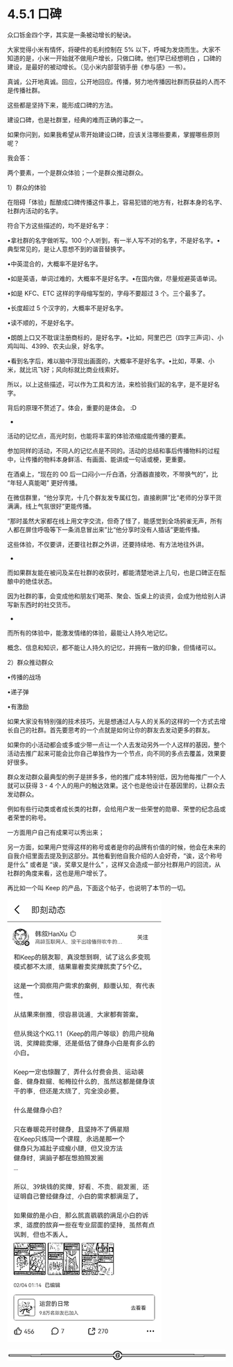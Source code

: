 # 4.5.1 口碑

众口铄金四个字，其实是一条被动增长的秘诀。

大家觉得小米有情怀，将硬件的毛利控制在 5% 以下，呼喊为发烧而生。大家不知道的是，小米一开始就不做用户增长，只做口碑。他们早已经想明白 ，口碑的建设，是最好的被动增长。（见小米内部营销手册《参与感》一书）。

真诚，公开地真诚。回应，公开地回应。传播，努力地传播因社群而获益的人而不是传播社群。

这些都是坚持下来，能形成口碑的方法。

建设口碑，也是社群里，经典的难而正确的事之一。

如果你问到，如果我希望从零开始建设口碑，应该关注哪些要素，掌握哪些原则呢？

我会答：

两个要素，一个是群众体验；一个是群众推动群众。

1）群众的体验

在阻碍「体验」酝酿成口碑传播这件事上，容易犯错的地方有，社群本身的名字、社群内活动的名字。

符合下方这些描述的，均不是好名字：

•拿社群的名字做听写。100 个人听到，有一半人写不对的名字，不是好名字。•典型常见的，是让人意想不到的谐音替换字。

•中英混合的，大概率不是好名字。

•如是英语，单词过难的，大概率不是好名字。•在国内做，尽量规避英语单词。

•如是 KFC、ETC 这样的字母缩写型的，字母不要超过 3 个。三个最多了。

•长度超过 5 个汉字的，大概率不是好名字。

•读不顺的，不是好名字。

•朗朗上口又不耽误注册商标的，是好名字。•比如，阿里巴巴（四字三声词）、小鸡叫叫、4399、农夫山泉，好名字。

•看到名字后，难以脑中浮现出画面的，大概率不是好名字。•比如，苹果、小米，就比讯飞好；风向标就比商业线索好。

所以，以上这些描述，可以作为工具和方法，来检验我们起的名字，是不是好名字。

背后的原理不赘述了。体会，重要的是体会。 :D

*

活动的记忆点，高光时刻，也能将丰富的体验浓缩成能传播的要素。

参加同样的活动，不同人的记忆点是不同的。活动的总结和事后传播物料的过程中，让传播的物料本身鲜活、有画面、能讲成一句话或梗，更重要。

在酒桌上，“现在的 00 后一口闷小一斤白酒，分酒器直接吹，不带换气的”，比 “年轻人真能喝” 更好传播。

在微信群里，“他分享完，十几个群友发专属红包，直接刷屏”比“老师的分享干货满满，线上气氛很好”更能传播。

“那时虽然大家都在线上用文字交流，但奇了怪了，能感觉到全场鸦雀无声，所有人都在屏住呼吸等下一条消息冒出来”比“他分享时没有人插话”更能传播。

这些体验，不仅要讲，还要往社群之外讲，还要持续地、有方法地往外讲。

*

而如果群友能在被问及呆在社群的收获时，都能清楚地讲上几句，也是口碑正在酝酿中的绝佳状态。

因为社群的事，会变成他和朋友们喝茶、聚会、饭桌上的谈资，会成为他给别人讲写新东西时的社交货币。

*

而所有的体验中，能激发情绪的体验，最能让人持久地记忆。

概念、信息和知识，都不能让人持久的记忆，并拥有一致的印象，但情绪可以。

2）群众推动群众

•传播的战场

•递子弹

•有激励

如果大家没有特别强的技术技巧，光是想通过人与人的关系的这样的一个方式去增长自己的社群。首先要思考的一个点就是如何让你的群友去发动更多的群友。

如果你的小活动都会或多或少带一点让一个人去发动另外一个人这样的基因，整个活动去推广起来可能会比你自己单独作为一个节点，向不同的多点去覆盖，效果要好很多。

群众发动群众最典型的例子是拼多多，他的推广成本特别低，因为他每推广一个人就可以获得 3 - 4 个人的用户的触达效果。这个也是他设计在基因里的，让群众去发动群众。

例如有些行动类或者成长类的社群，会给用户发一些荣誉的勋章、荣誉的纪念品或者荣誉的称号。

一方面用户自己有成果可以秀出来；

另一方面，如果用户觉得这样的称号或者是你的品牌有价值的时候，他会在未来的自我介绍里面去提及到这部分。其他看到他自我介绍的人会好奇，“诶，这个称号是什么” 或者是 “诶，奖章又是什么” ，这样又会造成一部分社群用户的回流，从社群的角度来看，这也是用户增长了。

再比如一个叫 Keep 的产品，下面这个帖子，也说明了本节的一切。

![](img/3c85c1fb345ad1e4a45ba1d700804476.png)

![](img/08b409e548d8d310a42e1b70226b77ec.png)
